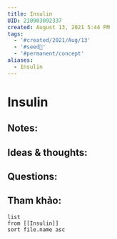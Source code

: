 ```yaml
---
title: Insulin
UID: 210903092337
created: August 13, 2021 5:44 PM
tags:
  - '#created/2021/Aug/13'
  - '#seed🥜'
  - '#permanent/concept'
aliases:
  - Insulin
---
```

# Insulin

## Notes:


## Ideas & thoughts:

## Questions:


## Tham khảo:
```dataview
list
from [[Insulin]]
sort file.name asc
```
